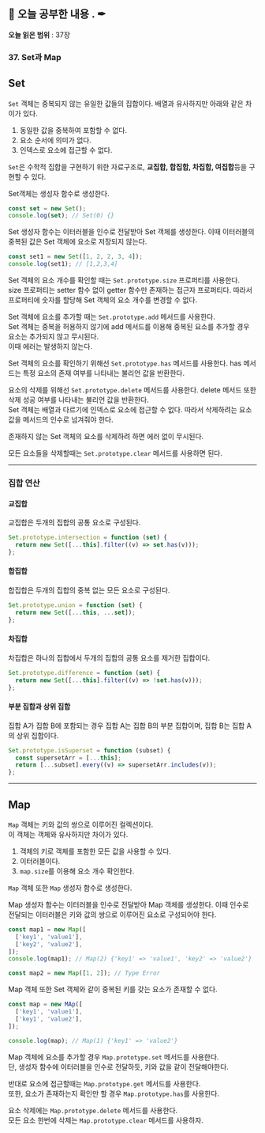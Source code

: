 ## 📕 오늘 공부한 내용 . ✒

**오늘 읽은 범위** : 37장

### 37. Set과 Map

## Set

`Set` 객체는 중복되지 않는 유일한 값들의 집합이다. 배열과 유사하지만 아래와 같은 차이가 있다.

1. 동일한 값을 중복하여 포함할 수 없다.
2. 요소 순서에 의미가 없다.
3. 인덱스로 요소에 접근할 수 없다.

`Set`은 수학적 집합을 구현하기 위한 자료구조로, **교집합, 합집합, 차집합, 여집합**등을 구현할 수 있다.

Set객체는 생성자 함수로 생성한다.

```javascript
const set = new Set();
console.log(set); // Set(0) {}
```

Set 생성자 함수는 이터러블을 인수로 전달받아 Set 객체를 생성한다. 이때 이터러블의 중복된 값은 Set 객체에 요소로 저장되지 않는다.

```javascript
const set1 = new Set([1, 2, 2, 3, 4]);
console.log(set1); // [1,2,3,4]
```

Set 객체의 요소 개수를 확인할 때는 `Set.prototype.size` 프로퍼티를 사용한다.<br>
size 프로퍼티는 setter 함수 없이 getter 함수만 존재하는 접근자 프로퍼티다. 따라서 프로퍼티에 숫자를 할당해 Set 객체의 요소 개수를 변경할 수 없다.

Set 객체에 요소를 추가할 때는 `Set.prototype.add` 메서드를 사용한다.<br>
Set 객체는 중복을 허용하지 않기에 add 메서드를 이용해 중복된 요소를 추가할 경우 요소는 추가되지 않고 무시된다.<br>
이때 에러는 발생하지 않는다.

Set 객체의 요소를 확인하기 위해선 `Set.prototype.has` 메서드를 사용한다. has 메서드는 특정 요소의 존재 여부를 나타내는 불리언 값을 반환한다.

요소의 삭제를 위해선 `Set.prototype.delete` 메서드를 사용한다. delete 메서드 또한 삭제 성공 여부를 나타내는 불리언 값을 반환한다.<br>
Set 객체는 배열과 다르기에 인덱스로 요소에 접근할 수 없다. 따라서 삭제하려는 요소값을 메서드의 인수로 넘겨줘야 한다.

존재하지 않는 Set 객체의 요소를 삭제하려 하면 에러 없이 무시된다.

모든 요소들을 삭제할때는 `Set.prototype.clear` 메서드를 사용하면 된다.

---

### 집합 연산

#### 교집합

교집합은 두개의 집합의 공통 요소로 구성된다.

```javascript
Set.prototype.intersection = function (set) {
  return new Set([...this].filter((v) => set.has(v)));
};
```

#### 합집합

합집합은 두개의 집합의 중복 없는 모든 요소로 구성된다.

```javascript
Set.prototype.union = function (set) {
  return new Set([...this, ...set]);
};
```

#### 차집합

차집합은 하나의 집합에서 두개의 집합의 공통 요소를 제거한 집합이다.

```javascript
Set.prototype.difference = function (set) {
  return new Set([...this].filter((v) => !set.has(v)));
};
```

#### 부분 집합과 상위 집합

집합 A가 집합 B에 포함되는 경우 집합 A는 집합 B의 부분 집합이며, 집합 B는 집합 A의 상위 집합이다.

```javascript
Set.prototype.isSuperset = function (subset) {
  const supersetArr = [...this];
  return [...subset].every((v) => supersetArr.includes(v));
};
```

---

## Map

`Map` 객체는 키와 값의 쌍으로 이루어진 컬렉션이다.<br>
이 객체는 객체와 유사하지만 차이가 있다.

1. 객체의 키로 객체를 포함한 모든 값을 사용할 수 있다.
2. 이터러블이다.
3. `map.size`를 이용해 요소 개수 확인한다.

`Map` 객체 또한 `Map` 생성자 함수로 생성한다.

Map 생성자 함수는 이터러블을 인수로 전달받아 Map 객체를 생성한다. 이때 인수로 전달되는 이터러블은 키와 값의 쌍으로 이루어진 요소로 구성되어야 한다.

```javascript
const map1 = new Map([
  ['key1', 'value1'],
  ['key2', 'value2'],
]);
console.log(map1); // Map(2) {'key1' => 'value1', 'key2' => 'value2'}

const map2 = new Map([1, 2]); // Type Error
```

Map 객체 또한 Set 객체와 같이 중복된 키를 갖는 요소가 존재할 수 없다.

```javascript
const map = new MAp([
  ['key1', 'value1'],
  ['key1', 'value2'],
]);

console.log(map); // Map(1) {'key1' => 'value2'}
```

Map 객체에 요소를 추가할 경우 `Map.prototype.set` 메서드를 사용한다.<br>
단, 생성자 함수에 이터러블을 인수로 전달하듯, 키와 값을 같이 전달해야한다.

반대로 요소에 접근할때는 `Map.prototype.get` 메서드를 사용한다.<br>
또한, 요소가 존재하는지 확인만 할 경우 `Map.prototype.has`를 사용한다.

요소 삭제에는 `Map.prototype.delete` 메서드를 사용한다.<br>
모든 요소 한번에 삭제는 `Map.prototype.clear` 메서드를 사용하자.
